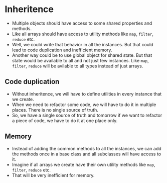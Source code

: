 # Inheritence

- Multiple objects should have access to some shared properties and methods.
- Like all arrays should have access to utility methods like `map`, `filter`, `reduce` etc.
- Well, we could write that behavior in all the instances. But that could lead to code duplication and inefficient memory.
- Another way could be to use global object for shared state. But that state would be available to all and not just few instances. Like `map`, `filter`, `reduce` will be avilable to all types instead of just arrays.

## Code duplication

- Without inheritence, we will have to define utilities in every instance that we create.
- When we need to refactor some code, we will have to do it in multiple places. There is no single source of truth.
- So, we have a single source of truth and tomorrow if we want to refactor a piece of code, we have to do it at one place only.


## Memory

- Instead of adding the common methods to all the instances, we can add the methods once in a base class and all subclasses will have access to it.
- Imagine if all arrays we create have their own utility methods like `map`, `filter`, `reduce` etc.
- That will be very inefficient for memory.
